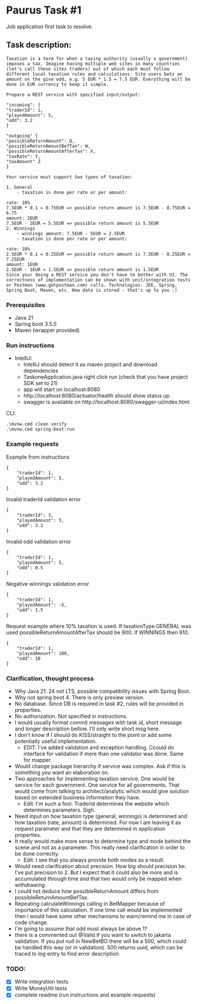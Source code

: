 # Paurus Task #1

Job application first task to resolve.

## Task description:

~~~
Taxation is a term for when a taxing authority (usually a government) imposes a tax. Imagine having multiple web sites in many countries (let's call these sites traders) out of which each must follow different local taxation rules and calculations. Site users bets an amount on the give odd, e.g. 5 EUR * 1.5 = 7.5 EUR. Everything will be done in EUR currency to keep it simple.

Prepare a REST service with specified input/output:

"incoming": {
"traderId": 1,
"playedAmount": 5,
"odd": 3.2
}

"outgoing" {
"possibleReturnAmount": Q,
"possibleReturnAmountBefTax": W,
"possibleReturnAmountAfterTax": X,
"taxRate": Y,
"taxAmount" Z
}

Your service must support two types of taxation:

1. General
    - taxation is done per rate or per amount:

rate: 10%
7.5EUR * 0.1 = 0.75EUR => possible return amount is 7.5EUR - 0.75EUR = 6.75
amount: 2EUR
7.5EUR - 2EUR = 5.5EUR => possible return amount is 5.5EUR
2. Winnings
    - winnings amount: 7.5EUR - 5EUR = 2.5EUR
    - taxation is done per rate or per amount:

rate: 10%
2.5EUR * 0.1 = 0.25EUR => possible return amount is 7.5EUR - 0.25EUR = 7.25EUR
amount: 1EUR
2.5EUR - 1EUR = 1.5EUR => possible return amount is 1.5EUR
Since your doing a REST service you don't have to bother with UI. The correctness of implementation can be shown with unit/integration tests or Postman (www.getpostman.com) calls. Technologies: JEE, Spring, Spring Boot, Maven, etc. How data is stored - that's up to you :)
~~~

### Prerequisites

- Java 21
- Spring boot 3.5.5
- Maven (wrapper provided)

### Run instructions

- IntelliJ:
    - IntelliJ should detect it as maven project and download dependencies
    - TaskoneApplication.java right click run (check that you have project SDK set to 21)
    - app will start on localhost:8080
    - http://localhost:8080/actuator/health should show status up.
    - swagger is available on http://localhost:8080/swagger-ui/index.html

CLI:

~~~
.\mvnw.cmd clean verify
.\mvnw.cmd spring-boot:run
~~~

### Example requests

Example from instructions

~~~
{
    "traderId": 1,
    "playedAmount": 5,
    "odd": 3.2
}
~~~

Invalid traderId validation error

~~~
{
    "traderId": 3,
    "playedAmount": 5,
    "odd": 3.2
}
~~~

Invalid odd validation error

~~~
{
    "traderId": 1,
    "playedAmount": 5,
    "odd": 0.5
}
~~~

Negative winnings validation error

~~~
{
    "traderId": 1,
    "playedAmount": -5,
    "odd": 1.5
}
~~~

Request example where 10% taxation is used. If taxationType GENERAL was used
possibleReturnAmountAfterTax should be 900. If WINNINGS then 910.

~~~
{
    "traderId": 1,
    "playedAmount": 100,
    "odd": 10
}
~~~

### Clarification, thought process

- Why Java 21: 24 not LTS, possible compatibility issues with Spring Boot.
- Why not spring boot 4. There is only preview version.
- No database. Since DB is required in task #2, rules will be provided in properties.
- No authorization. Not specified in instructions.
- I would usually format commit messages with task id, short message and longer description bellow. I'll only write
  short msg here. 
- I don't know if I should do KISS/straight to the point or add some potentially useful implementation.
    - EDIT: I've added validation and exception handling. Ccould do interface for validation if more than one validator
      was done. Same for mapper.
- Would change package hierarchy if service was complex. Ask if this is something you want an elaboration on.
- Two approaches for implementing taxation service. One would be service for each government. One service for all
  governments. That would come from talking to architect/analytic which would give solution based on extended business
  information they have.
    - Edit: I'm such a fool. TraderId determines the website which determines parameters. Sigh.
- Need input on how taxation type (general, winnings) is determined and how taxation (rate, amount) is determined. For
  now I am leaving it as request parameter and that they are determined in application properties.
- It really would make more sense to determine type and mode behind the scene and not as a parameter. This really need
  clarification in order to be done correctly.
    - Edit: I see that you always provide both modes as a result.
- Would need clarification about precision. How big should precision be. I've put precision to 2. But I expect that it
  could also be more and is accumulated through time and that two would only be mapped when withdrawing.
- I could not deduce how possibleReturnAmount differs from possibleReturnAmountBefTax.
- Repeating calculateWinnings calling in BetMapper because of importance of this calculation. If one time call would be
  implemented then i would have some other mechanisms to warn/remind me in case of code change.
- I'm going to assume that odd must always be above 1?
- there is a commented out @Valid if you want to switch to jakarta validation. If you put null in NewBetBO there will be
  a 500, which could be handled this way (or in validation). 500 returns uuid, which can be traced to log entry to find
  error description.

### TODO:

- [x] Write integration tests
- [x] Write MoneyUtil tests
- [x] complete readme (run instructions and example requests) 